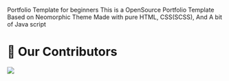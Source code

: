 Portfolio Template for beginners 
This is a OpenSource Portfolio Template Based on Neomorphic Theme Made with pure HTML, CSS(SCSS), And A bit of Java script

# :handshake: Our Contributors 
<a href="https://github.com/adithyapaib/portfolio-template/graphs/contributors">
  <img src="https://contrib.rocks/image?repo=adithyapaib/portfolio-template" />
</a>

